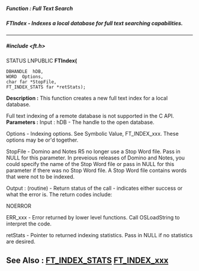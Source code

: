 ##### Function : Full Text Search
##### FTIndex - Indexes a local database for full text searching capabilities.
---
##### #include <ft.h>
STATUS LNPUBLIC **FTIndex(**

	DBHANDLE  hDB,
	WORD  Options,
	char far *StopFile,
	FT_INDEX_STATS far *retStats);
**Description :**
This function creates a new full text index for a local database.  

Full text indexing of a remote database is not supported in the C API.
**Parameters :**
Input :
hDB  -  The handle to the open database.

Options  -  Indexing options.  See Symbolic Value, FT_INDEX_xxx.  These options may be or'd together.

StopFile  -  Domino and Notes R5 no longer use a Stop Word file.  Pass in NULL for this parameter.  In preveious releases of Domino and Notes, you could specify the name of the Stop Word file or pass in NULL for this parameter if there was no Stop Word file.  A Stop Word file contains words that were not to be indexed.  

Output :
(routine)  -    Return status of the call - indicates either success or what the error is. The return codes include:

NOERROR

ERR_xxx - Error returned by lower level functions. Call OSLoadString to interpret the code.


retStats  -  Pointer to returned indexing statistics.  Pass in NULL if no statistics are desired.

**See Also :**
[FT_INDEX_STATS](D:/md_files/FT_INDEX_STATS.md)
[FT_INDEX_xxx](D:/md_files/FT_INDEX_xxx.md)
---
